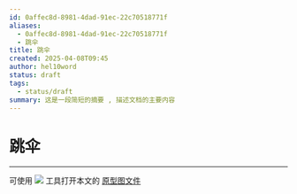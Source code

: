```yaml
---
id: 0affec8d-8981-4dad-91ec-22c70518771f
aliases:
  - 0affec8d-8981-4dad-91ec-22c70518771f
  - 跳伞
title: 跳伞
created: 2025-04-08T09:45
author: hel10word
status: draft
tags:
  - status/draft
summary: 这是一段简短的摘要 , 描述文档的主要内容
---
```


# 跳伞

















---
可使用 [![](https://img.shields.io/badge/Excalidraw-CCCCFF?style=for-the-badge&logo=excalidraw&logoColor=333&logoWidth=20&labelColor=CCCCFF)](https://excalidraw.com/) 工具打开本文的 [原型图文件](../KnowledgeMatrix/ComputerScience/Network/网络数据包封装与传输/attachments/excalidraw.excalidraw)




